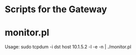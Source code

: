 # Scripts for the Gateway

# monitor.pl
Usage: sudo tcpdum -i <eth> dst host 10.1.5.2 -l -e -n | ./monitor.pl
